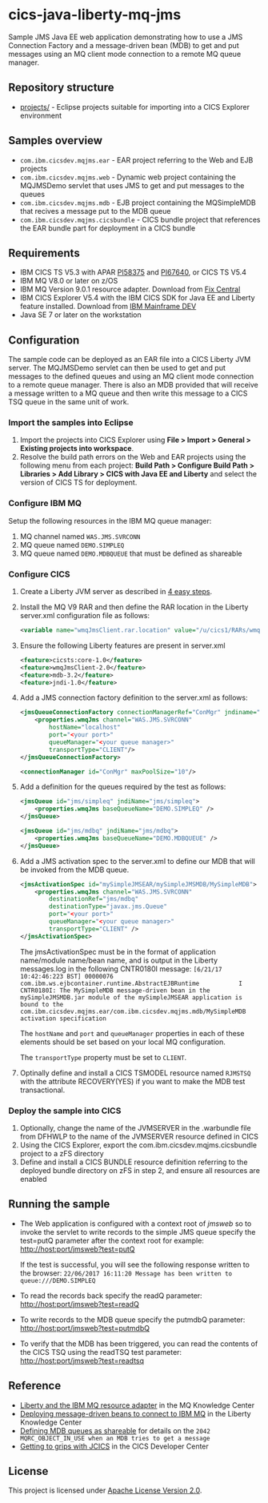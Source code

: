 cics-java-liberty-mq-jms
================
Sample JMS Java EE web application demonstrating how to use a JMS Connection Factory and a message-driven bean (MDB) to get and put messages using an MQ client mode connection to a remote MQ queue manager.

## Repository structure

* [projects/](projects) - Eclipse projects suitable for importing into a CICS Explorer environment

## Samples overview

* `com.ibm.cicsdev.mqjms.ear` - EAR project referring to the Web and EJB projects
* `com.ibm.cicsdev.mqjms.web` - Dynamic web project containing the MQJMSDemo servlet that uses JMS to get and put messages to the queues
* `com.ibm.cicsdev.mqjms.mdb` - EJB project containing the MQSimpleMDB that recives a message put to the MDB queue
* `com.ibm.cicsdev.mqjms.cicsbundle` - CICS bundle project that references the EAR bundle part for deployment in a CICS bundle

## Requirements

* IBM CICS TS V5.3 with APAR [PI58375](http://www-01.ibm.com/support/docview.wss?uid=swg1PI58375) and [PI67640](http://www-01.ibm.com/support/docview.wss?uid=swg1PI67640), or CICS TS V5.4
* IBM MQ V8.0 or later on z/OS
* IBM MQ Version 9.0.1 resource adapter. Download from [Fix Central](http://www-01.ibm.com/support/docview.wss?uid=swg21633761) 
* IBM CICS Explorer V5.4 with the IBM CICS SDK for Java EE and Liberty feature installed. Download from [IBM Mainframe DEV](https://developer.ibm.com/mainframe/products/downloads)
* Java SE 7 or later on the workstation

## Configuration

The sample code can be deployed as an EAR file into a CICS Liberty JVM server. The MQJMSDemo servlet can then be used to get and put messages to the defined queues and using an MQ client mode connection to a remote queue manager. There is also an MDB provided that will receive a message written to a MQ queue and then write this message to a CICS TSQ queue in the same unit of work.

### Import the samples into Eclipse

1. Import the projects into CICS Explorer using **File > Import > General > Existing projects into workspace**.
1. Resolve the build path errors on the Web and EAR projects using the following menu from each project: **Build Path > Configure Build Path > Libraries > Add Library > CICS with Java EE and Liberty** and select the version of CICS TS for deployment.

### Configure IBM MQ

Setup the following resources in the IBM MQ queue manager:

1. MQ channel named `WAS.JMS.SVRCONN`
1. MQ queue named `DEMO.SIMPLEQ`
1. MQ queue named `DEMO.MDBQUEUE` that must be defined as shareable

### Configure CICS

1. Create a Liberty JVM server as described in [4 easy steps](https://developer.ibm.com/cics/2015/06/04/starting-a-cics-liberty-jvm-server-in-4-easy-steps/).

1. Install the MQ V9 RAR and then define the RAR location in the Liberty server.xml configuration file as follows:

    ```xml
    <variable name="wmqJmsClient.rar.location" value="/u/cics1/RARs/wmq.jmsra.rar"/>
    ```

1. Ensure the following Liberty features are present in server.xml

    ```xml
    <feature>cicsts:core-1.0</feature>
    <feature>wmqJmsClient-2.0</feature>
    <feature>mdb-3.2</feature>
    <feature>jndi-1.0</feature>
    ```

1. Add a JMS connection factory definition to the server.xml as follows:

    ```xml
    <jmsQueueConnectionFactory connectionManagerRef="ConMgr" jndiname="jms/qcf1">
        <properties.wmqJms channel="WAS.JMS.SVRCONN" 
            hostName="localhost" 
            port="<your port>"
            queueManager="<your queue manager>" 
            transportType="CLIENT"/>
    </jmsQueueConnectionFactory>
    
    <connectionManager id="ConMgr" maxPoolSize="10"/>
    ```

1. Add a definition for the queues required by the test as follows:

    ```xml
    <jmsQueue id="jms/simpleq" jndiName="jms/simpleq">
        <properties.wmqJms baseQueueName="DEMO.SIMPLEQ" />
    </jmsQueue>
    
    <jmsQueue id="jms/mdbq" jndiName="jms/mdbq">
        <properties.wmqJms baseQueueName="DEMO.MDBQUEUE" />
    </jmsQueue>
    ```

1. Add a JMS activation spec to the server.xml to define our MDB that will be invoked from the MDB queue. 

    ```xml
    <jmsActivationSpec id="mySimpleJMSEAR/mySimpleJMSMDB/MySimpleMDB">
        <properties.wmqJms channel="WAS.JMS.SVRCONN"
            destinationRef="jms/mdbq"
            destinationType="javax.jms.Queue"
            port="<your port>"
            queueManager="<your queue manager>"
            transportType="CLIENT" />
    </jmsActivationSpec>
    ```

    The jmsActivationSpec must be in the format of application name/module name/bean name, and is output in the Liberty messages.log in the following CNTR0180I message:
`[6/21/17 10:42:46:223 BST] 00000076 com.ibm.ws.ejbcontainer.runtime.AbstractEJBRuntime           I CNTR0180I: The MySimpleMDB message-driven bean in the mySimpleJMSMDB.jar module of the mySimpleJMSEAR application is bound to the com.ibm.cicsdev.mqjms.ear/com.ibm.cicsdev.mqjms.mdb/MySimpleMDB activation specification`

    The `hostName` and `port` and `queueManager` properties in each of these elements should be set based on your local MQ configuration.
    
    The `transportType` property must be set to `CLIENT`.

1. Optinally define and install a CICS TSMODEL resource named `RJMSTSQ` with the attribute RECOVERY(YES) if you want to make the MDB test transactional.

### Deploy the sample into CICS

1. Optionally, change the name of the JVMSERVER in the .warbundle file from DFHWLP to the name of the JVMSERVER resource defined in CICS
1. Using the CICS Explorer, export the com.ibm.cicsdev.mqjms.cicsbundle project to a zFS directory
1. Define and install a CICS BUNDLE resource definition referring to the deployed bundle directory on zFS in step 2, and ensure all resources are enabled

## Running the sample

* The Web application is configured with a context root of *jmsweb* so to invoke the servlet to write records to the simple JMS queue specify the test=putQ parameter after the context root for example: [http://host:port/jmsweb?test=putQ](http://host:port/jmsweb?test=putq)

    If the test is successful, you will see the following response written to the browser:
    `22/06/2017 16:11:20 Message has been written to queue:///DEMO.SIMPLEQ`

* To read the records back specify the readQ parameter: [http://host:port/jmsweb?test=readQ](http://host:port/jmsweb?test=readq)

* To write records to the MDB queue specify the putmdbQ parameter: [http://host:port/jmsweb?test=putmdbQ](http://host:port/jmsweb?test=putmdbq)

* To verify that the MDB has been triggered, you can read the contents of the CICS TSQ using the readTSQ test parameter: [http://host:port/jmsweb?test=readtsq](http://host:port/jmsweb?test=readtsq)

## Reference

*  [Liberty and the IBM MQ resource adapter](https://www.ibm.com/support/knowledgecenter/en/SSFKSJ_9.0.0/com.ibm.mq.dev.doc/q120040_.htm) in the MQ Knowledge Center
*  [Deploying message-driven beans to connect to IBM MQ](https://www.ibm.com/support/knowledgecenter/en/SS7K4U_liberty/com.ibm.websphere.wlp.zseries.doc/ae/twlp_dep_msg_mdbwmq.html) in the Liberty Knowledge Center
*  [Defining MDB queues as shareable](http://www-01.ibm.com/support/docview.wss?uid=swg21232930) for details on the `2042 MQRC_OBJECT_IN_USE when an MDB tries to get a message`
*  [Getting to grips with JCICS](https://developer.ibm.com/cics/2017/02/27/jcics-the-java-api-for-cics/) in the CICS Developer Center

## License

This project is licensed under [Apache License Version 2.0](LICENSE).



